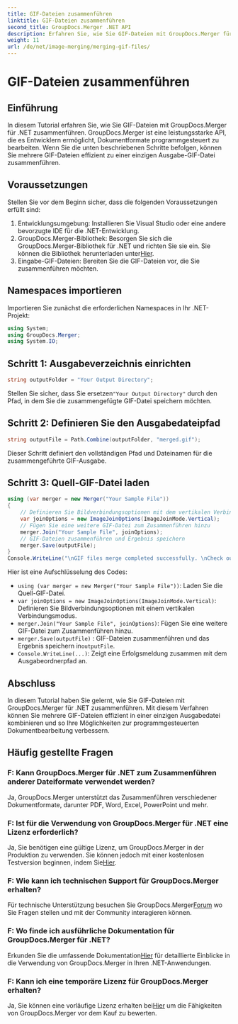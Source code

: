 ```yaml
---
title: GIF-Dateien zusammenführen
linktitle: GIF-Dateien zusammenführen
second_title: GroupDocs.Merger .NET API
description: Erfahren Sie, wie Sie GIF-Dateien mit GroupDocs.Merger für .NET zusammenführen. Kombinieren Sie mehrere GIFs programmgesteuert mit Schritt-für-Schritt-Anleitungen.
weight: 11
url: /de/net/image-merging/merging-gif-files/
---
```


# GIF-Dateien zusammenführen

## Einführung
In diesem Tutorial erfahren Sie, wie Sie GIF-Dateien mit GroupDocs.Merger für .NET zusammenführen. GroupDocs.Merger ist eine leistungsstarke API, die es Entwicklern ermöglicht, Dokumentformate programmgesteuert zu bearbeiten. Wenn Sie die unten beschriebenen Schritte befolgen, können Sie mehrere GIF-Dateien effizient zu einer einzigen Ausgabe-GIF-Datei zusammenführen.
## Voraussetzungen
Stellen Sie vor dem Beginn sicher, dass die folgenden Voraussetzungen erfüllt sind:
1. Entwicklungsumgebung: Installieren Sie Visual Studio oder eine andere bevorzugte IDE für die .NET-Entwicklung.
2.  GroupDocs.Merger-Bibliothek: Besorgen Sie sich die GroupDocs.Merger-Bibliothek für .NET und richten Sie sie ein. Sie können die Bibliothek herunterladen unter[Hier](https://releases.groupdocs.com/merger/net/).
3. Eingabe-GIF-Dateien: Bereiten Sie die GIF-Dateien vor, die Sie zusammenführen möchten.

## Namespaces importieren
Importieren Sie zunächst die erforderlichen Namespaces in Ihr .NET-Projekt:
```csharp
using System; 
using GroupDocs.Merger;
using System.IO;
```
## Schritt 1: Ausgabeverzeichnis einrichten
```csharp
string outputFolder = "Your Output Directory";
```
 Stellen Sie sicher, dass Sie ersetzen`"Your Output Directory"` durch den Pfad, in dem Sie die zusammengefügte GIF-Datei speichern möchten.
## Schritt 2: Definieren Sie den Ausgabedateipfad
```csharp
string outputFile = Path.Combine(outputFolder, "merged.gif");
```
Dieser Schritt definiert den vollständigen Pfad und Dateinamen für die zusammengeführte GIF-Ausgabe.
## Schritt 3: Quell-GIF-Datei laden
```csharp
using (var merger = new Merger("Your Sample File"))
{
    // Definieren Sie Bildverbindungsoptionen mit dem vertikalen Verbindungsmodus
    var joinOptions = new ImageJoinOptions(ImageJoinMode.Vertical);
    // Fügen Sie eine weitere GIF-Datei zum Zusammenführen hinzu
    merger.Join("Your Sample File", joinOptions);
    // GIF-Dateien zusammenführen und Ergebnis speichern
    merger.Save(outputFile);
}
Console.WriteLine("\nGIF files merge completed successfully. \nCheck output in {0}", outputFolder);
```
Hier ist eine Aufschlüsselung des Codes:
- `using (var merger = new Merger("Your Sample File"))`: Laden Sie die Quell-GIF-Datei.
- `var joinOptions = new ImageJoinOptions(ImageJoinMode.Vertical)`: Definieren Sie Bildverbindungsoptionen mit einem vertikalen Verbindungsmodus.
- `merger.Join("Your Sample File", joinOptions)`: Fügen Sie eine weitere GIF-Datei zum Zusammenführen hinzu.
- `merger.Save(outputFile)` : GIF-Dateien zusammenführen und das Ergebnis speichern in`outputFile`.
- `Console.WriteLine(...)`: Zeigt eine Erfolgsmeldung zusammen mit dem Ausgabeordnerpfad an.

## Abschluss
In diesem Tutorial haben Sie gelernt, wie Sie GIF-Dateien mit GroupDocs.Merger für .NET zusammenführen. Mit diesem Verfahren können Sie mehrere GIF-Dateien effizient in einer einzigen Ausgabedatei kombinieren und so Ihre Möglichkeiten zur programmgesteuerten Dokumentbearbeitung verbessern.

## Häufig gestellte Fragen
### F: Kann GroupDocs.Merger für .NET zum Zusammenführen anderer Dateiformate verwendet werden?
Ja, GroupDocs.Merger unterstützt das Zusammenführen verschiedener Dokumentformate, darunter PDF, Word, Excel, PowerPoint und mehr.
### F: Ist für die Verwendung von GroupDocs.Merger für .NET eine Lizenz erforderlich?
 Ja, Sie benötigen eine gültige Lizenz, um GroupDocs.Merger in der Produktion zu verwenden. Sie können jedoch mit einer kostenlosen Testversion beginnen, indem Sie[Hier](https://releases.groupdocs.com/).
### F: Wie kann ich technischen Support für GroupDocs.Merger erhalten?
 Für technische Unterstützung besuchen Sie GroupDocs.Merger[Forum](https://forum.groupdocs.com/c/merger/32) wo Sie Fragen stellen und mit der Community interagieren können.
### F: Wo finde ich ausführliche Dokumentation für GroupDocs.Merger für .NET?
 Erkunden Sie die umfassende Dokumentation[Hier](https://tutorials.groupdocs.com/merger/net/) für detaillierte Einblicke in die Verwendung von GroupDocs.Merger in Ihren .NET-Anwendungen.
### F: Kann ich eine temporäre Lizenz für GroupDocs.Merger erhalten?
 Ja, Sie können eine vorläufige Lizenz erhalten bei[Hier](https://purchase.groupdocs.com/temporary-license/) um die Fähigkeiten von GroupDocs.Merger vor dem Kauf zu bewerten.